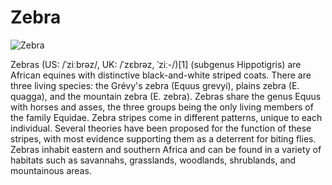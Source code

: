 <!--Heading-->
# Zebra
<!--Image-->
![Zebra](https://cdn.mos.cms.futurecdn.net/HjFE8NKWuCmgfHCcndJ3rK-970-80.jpg.webp)

Zebras (US: /ˈziːbrəz/, UK: /ˈzɛbrəz, ˈziː-/)[1] (subgenus Hippotigris) are African equines with distinctive black-and-white striped coats. There are three living species: the Grévy's zebra (Equus grevyi), plains zebra (E. quagga), and the mountain zebra (E. zebra). Zebras share the genus Equus with horses and asses, the three groups being the only living members of the family Equidae. Zebra stripes come in different patterns, unique to each individual. Several theories have been proposed for the function of these stripes, with most evidence supporting them as a deterrent for biting flies. Zebras inhabit eastern and southern Africa and can be found in a variety of habitats such as savannahs, grasslands, woodlands, shrublands, and mountainous areas.